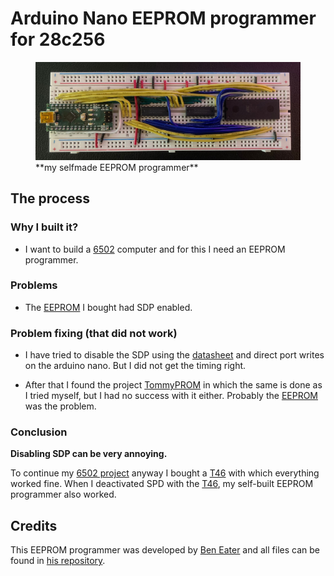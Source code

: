# Arduino Nano EEPROM programmer for 28c256

<figure>
    <img src="/images/EEPROM-PROGRAMMER.jpg"
         alt="EEPROM-PROGRAMMER">
    <figcaption>**my selfmade EEPROM programmer**</figcaption>
</figure>

## The process

### Why I built it?

- I want to build a [6502](https://de.wikipedia.org/wiki/MOS_Technology_6502) computer and for this I need an EEPROM programmer. 

### Problems

- The [EEPROM](https://de.wikipedia.org/wiki/Electrically_Erasable_Programmable_Read-Only_Memory) I bought had SDP enabled. 

### Problem fixing (that did not work)

- I have tried to disable the SDP using the [datasheet](https://www.mouser.de/datasheet/2/268/doc0006-1108095.pdf) and direct port writes on the arduino nano. But I did not get the timing right.

- After that I found the project [TommyPROM](https://github.com/TomNisbet/TommyPROM/tree/master/unlock-ben-eater-hardware) in which the same is done as I tried myself, but I had no success with it either. Probably the [EEPROM](https://de.wikipedia.org/wiki/Electrically_Erasable_Programmable_Read-Only_Memory) was the problem.

### Conclusion

**Disabling SDP can be very annoying.**

To continue my [6502 project](https://github.com/LordofGhost/AB65G23) anyway I bought a [T46](https://de.aliexpress.com/item/1005004419320060.html?spm=a2g0o.order_list.order_list_main.5.bb4c5c5f8sayIM&gatewayAdapt=glo2deu) with which everything worked fine. When I deactivated SPD with the [T46](https://de.aliexpress.com/item/1005004419320060.html?spm=a2g0o.order_list.order_list_main.5.bb4c5c5f8sayIM&gatewayAdapt=glo2deu), my self-built EEPROM programmer also worked.

## Credits
This EEPROM programmer was developed by [Ben Eater](https://www.youtube.com/beneater) and all files can be found in [his repository](https://github.com/beneater/eeprom-programmer).